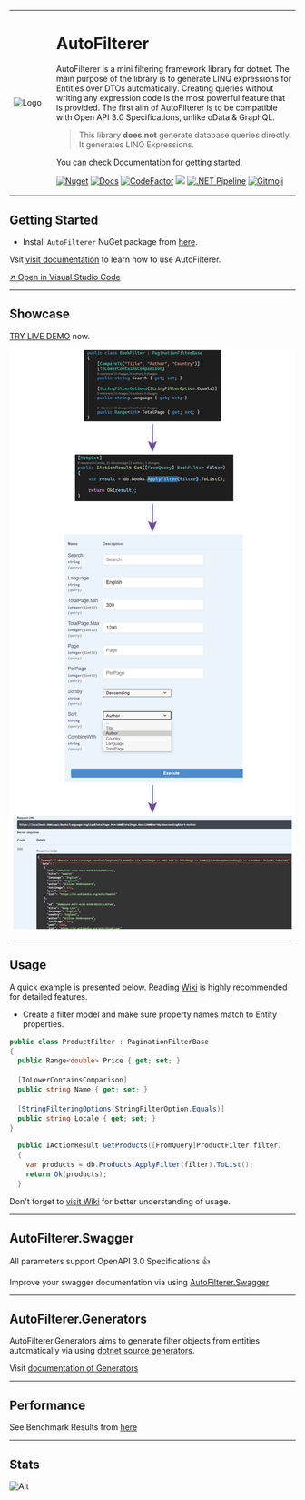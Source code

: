 <table>
<tr>
<td width="15%">

 ![Logo](https://github.com/enisn/AutoFilterer/blob/master/art/auto_filterer_icon.png?raw=true) 

</td>
<td>

 # AutoFilterer

AutoFilterer is a mini filtering framework library for dotnet.
The main purpose of the library is to generate LINQ expressions for Entities over DTOs automatically. Creating queries without writing any expression code is the most powerful feature that is provided. The first aim of AutoFilterer is to be compatible with Open API 3.0 Specifications, unlike oData & GraphQL.

> This library **does not** generate database queries directly. It generates LINQ Expressions.

You can check [Documentation](https://enisn-projects.io/docs/en/AutoFilterer/) for getting started.

[![Nuget](https://img.shields.io/nuget/v/AutoFilterer?logo=nuget)](https://www.nuget.org/packages/AutoFilterer/)
[![Docs](https://img.shields.io/badge/Visit-Docs-orange)](https://enisn-projects.io/docs/en/AutoFilterer/)
[![CodeFactor](https://www.codefactor.io/repository/github/enisn/autofilterer/badge)](https://www.codefactor.io/repository/github/enisn/autofilterer)
<a href="https://codeclimate.com/github/enisn/AutoFilterer/maintainability"><img src="https://api.codeclimate.com/v1/badges/9d3ef7b380c4257c04fd/maintainability" /></a>
[![.NET Pipeline](https://github.com/enisn/AutoFilterer/actions/workflows/dotnetcore.yml/badge.svg)](https://github.com/enisn/AutoFilterer/actions/workflows/dotnetcore.yml)
<a href="https://gitmoji.carloscuesta.me">
  <img src="https://img.shields.io/badge/gitmoji-%20😜%20😍-FFDD67.svg?style=flat-square" alt="Gitmoji">
</a>
</td>
</tr>
</table>

## Getting Started

- Install `AutoFilterer` NuGet package from [here](https://www.nuget.org/packages/AutoFilterer/).

Vsit [visit documentation](https://img.shields.io/badge/Visit-docs-orange) to learn how to use AutoFilterer.

[↗️ Open in Visual Studio Code](https://open.vscode.dev/enisn/AutoFilterer)
***

## Showcase

<a href="https://autofilterer-showcase.herokuapp.com/swagger/index.html#/Books/get_api_Books" target="_blank">TRY LIVE DEMO</a> now.

![autofilterer showcase](art/showcase.png)

***

## Usage
A quick example is presented below. Reading [Wiki](../../wiki) is highly recommended for detailed features.

- Create a filter model and make sure property names match to Entity properties.

```csharp
public class ProductFilter : PaginationFilterBase
{
  public Range<double> Price { get; set; }

  [ToLowerContainsComparison]
  public string Name { get; set; }
  
  [StringFilteringOptions(StringFilterOption.Equals)]
  public string Locale { get; set; }
}
```

```csharp
  public IActionResult GetProducts([FromQuery]ProductFilter filter)
  {
    var products = db.Products.ApplyFilter(filter).ToList();
    return Ok(products);
  }
```

Don't forget to [visit Wiki](../../wiki) for better understanding of usage.

***

## AutoFilterer.Swagger
All parameters support OpenAPI 3.0 Specifications 👍

Improve your swagger documentation via using [AutoFilterer.Swagger](https://github.com/enisn/AutoFilterer/tree/master/src/AutoFilterer.Swagger)

***

## AutoFilterer.Generators
AutoFilterer.Generators aims to generate filter objects from entities automatically via using [dotnet source generators](https://devblogs.microsoft.com/dotnet/introducing-c-source-generators/). 

Visit [documentation of Generators](docs/generators/AutoFilterer-Generators.md)

---

## Performance

See Benchmark Results from [here](docs/Benchmark-Results.md)

---

## Stats
![Alt](https://repobeats.axiom.co/api/embed/77652bec1cd20431b359e4c9042a0f343da5d252.svg "Repobeats analytics image")

